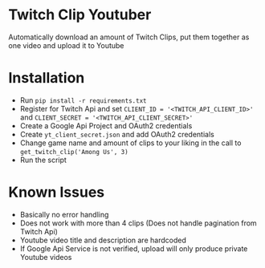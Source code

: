 # Twitch Clip Youtuber

Automatically download an amount of Twitch Clips, put them together as one video and upload it to Youtube


# Installation

- Run `pip install -r requirements.txt`
- Register for Twitch Api and set `CLIENT_ID = '<TWITCH_API_CLIENT_ID>'` and `CLIENT_SECRET = '<TWITCH_API_CLIENT_SECRET>'`
- Create a Google Api Project and OAuth2 credentials
- Create `yt_client_secret.json` and add OAuth2 credentials
- Change game name and amount of clips to your liking in the call to `get_twitch_clip('Among Us', 3)`
- Run the script

# Known Issues

- Basically no error handling
- Does not work with more than 4 clips (Does not handle pagination from Twitch Api)
- Youtube video title and description are hardcoded
- If Google Api Service is not verified, upload will only produce private Youtube videos